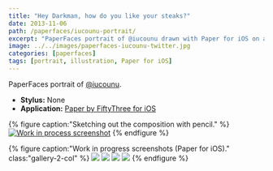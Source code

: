 ```yaml
---
title: "Hey Darkman, how do you like your steaks?"
date: 2013-11-06
path: /paperfaces/iucounu-portrait/
excerpt: "PaperFaces portrait of @iucounu drawn with Paper for iOS on an iPad."
image: ../../images/paperfaces-iucounu-twitter.jpg
categories: [paperfaces]
tags: [portrait, illustration, Paper for iOS]
---
```


PaperFaces portrait of [@iucounu](https://twitter.com/iucounu).

* **Stylus:** None
* **Application:** [Paper by FiftyThree for iOS](http://www.fiftythree.com/paper)

{% figure caption:"Sketching out the composition with pencil." %}
[![Work in process screenshot](../../images/paperfaces-iucounu-process-1-750.jpg)](../../images/paperfaces-iucounu-process-1-lg.jpg)
{% endfigure %}

{% figure caption:"Work in progress screenshots (Paper for iOS)." class:"gallery-2-col" %}
[![](../../images/paperfaces-iucounu-process-2-600.jpg)](../../images/paperfaces-iucounu-process-2-lg.jpg)
[![](../../images/paperfaces-iucounu-process-3-600.jpg)](../../images/paperfaces-iucounu-process-3-lg.jpg)
[![](../../images/paperfaces-iucounu-process-4-600.jpg)](../../images/paperfaces-iucounu-process-4-lg.jpg)
[![](../../images/paperfaces-iucounu-process-5-600.jpg)](../../images/paperfaces-iucounu-process-5-lg.jpg)
{% endfigure %}
